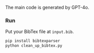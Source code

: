 The main code is generated by GPT-4o.

### Run

Put your BibTex file at `input.bib`.

```bash
pip install bibtexparser
python clean_up_bibtex.py
```
